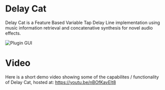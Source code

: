 # Delay Cat

Delay Cat is a Feature Based Variable Tap Delay Line implementation using music information retrieval and concatenative synthesis for novel audio effects.

![Plugin GUI](https://user-images.githubusercontent.com/105883026/169382590-f6219405-e84e-47ad-bcc4-d5c5e2df6a52.png)

# Video
Here is a short demo video showing some of the capabilites / functionality of Delay Cat, hosted at: https://youtu.be/nBOfKavElt8
